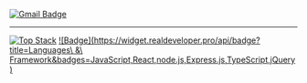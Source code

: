 [![Gmail Badge](https://img.shields.io/badge/-ho46825@gmail.com-c14438?style=flat&logo=Gmail&logoColor=white&link=mailto:ho46825@gmail.com)](mailto:ho46825@gmail.com) 
<hr>  

[![Top Stack](https://widget.realdeveloper.pro/api/top?stack=JavaScript,react,nodejs)](https://github.com/rnintai)
[![Badge](https://widget.realdeveloper.pro/api/badge?title=Languages\ \&\ Framework&badges=JavaScript,React,node.js,Express.js,TypeScript,jQuery)](https://github.com/rnintai)



<!-- [![Github stats](https://github-readme-stats.vercel.app/api?username=rnintai&show_icons=true&include_all_commits=true)](https://github.com/rnintai/github-readme-stats) -->
<!-- [![Top Langs](https://github-readme-stats.vercel.app/api/top-langs/?username=rnintai&layout=compact)](https://github.com/rnintai/github-readme-stats) -->
